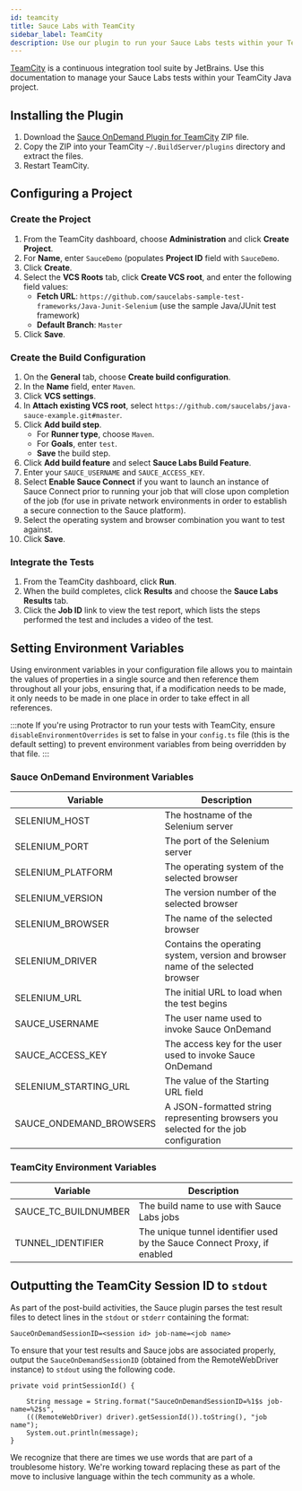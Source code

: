 ```yaml
---
id: teamcity
title: Sauce Labs with TeamCity
sidebar_label: TeamCity
description: Use our plugin to run your Sauce Labs tests within your TeamCity pipeline.
---
```


[TeamCity](https://www.jetbrains.com/teamcity/) is a continuous integration tool suite by JetBrains. Use this documentation to manage your Sauce Labs tests within your TeamCity Java project.

## Installing the Plugin

1. Download the [Sauce OnDemand Plugin for TeamCity](https://saucelabs.com/downloads/teamcity/release/com/saucelabs/teamcity/build/1.56/build-1.56.zip) ZIP file.
1. Copy the ZIP into your TeamCity `~/.BuildServer/plugins` directory and extract the files.
1. Restart TeamCity.

## Configuring a Project

### Create the Project

1. From the TeamCity dashboard, choose **Administration** and click **Create Project**.
1. For **Name**, enter `SauceDemo` (populates **Project ID** field with `SauceDemo`.
1. Click **Create**.
1. Select the **VCS Roots** tab, click **Create VCS root**, and enter the following field values:
   - **Fetch URL**: `https://github.com/saucelabs-sample-test-frameworks/Java-Junit-Selenium` (use the sample Java/JUnit test framework)
   - **Default Branch**: `Master`
1. Click **Save**.

### Create the Build Configuration

1. On the **General** tab, choose **Create build configuration**.
1. In the **Name** field, enter `Maven`.
1. Click **VCS settings**.
1. In **Attach existing VCS root**, select `https://github.com/saucelabs/java-sauce-example.git#master`.
1. Click **Add build step**.
   - For **Runner type**, choose `Maven`.
   - For **Goals**, enter `test`.
   - **Save** the build step.
1. Click **Add build feature** and select **Sauce Labs Build Feature**.
1. Enter your `SAUCE_USERNAME` and `SAUCE_ACCESS_KEY`.
1. Select **Enable Sauce Connect** if you want to launch an instance of Sauce Connect prior to running your job that will close upon completion of the job (for use in private network environments in order to establish a secure connection to the Sauce platform).
1. Select the operating system and browser combination you want to test against.
1. Click **Save**.

### Integrate the Tests

1. From the TeamCity dashboard, click **Run**.
1. When the build completes, click **Results** and choose the **Sauce Labs Results** tab.
1. Click the **Job ID** link to view the test report, which lists the steps performed the test and includes a video of the test.

## Setting Environment Variables

Using environment variables in your configuration file allows you to maintain the values of properties in a single source and then reference them throughout all your jobs, ensuring that, if a modification needs to be made, it only needs to be made in one place in order to take effect in all references.

:::note
If you're using Protractor to run your tests with TeamCity, ensure `disableEnvironmentOverrides` is set to false in your `config.ts` file (this is the default setting) to prevent environment variables from being overridden by that file.
:::

### Sauce OnDemand Environment Variables

| Variable                | Description                                                                          |
| ----------------------- | ------------------------------------------------------------------------------------ |
| SELENIUM_HOST           | The hostname of the Selenium server                                                  |
| SELENIUM_PORT           | The port of the Selenium server                                                      |
| SELENIUM_PLATFORM       | The operating system of the selected browser                                         |
| SELENIUM_VERSION        | The version number of the selected browser                                           |
| SELENIUM_BROWSER        | The name of the selected browser                                                     |
| SELENIUM_DRIVER         | Contains the operating system, version and browser name of the selected browser      |
| SELENIUM_URL            | The initial URL to load when the test begins                                         |
| SAUCE_USERNAME          | The user name used to invoke Sauce OnDemand                                          |
| SAUCE_ACCESS_KEY        | The access key for the user used to invoke Sauce OnDemand                            |
| SELENIUM_STARTING_URL   | The value of the Starting URL field                                                  |
| SAUCE_ONDEMAND_BROWSERS | A JSON-formatted string representing browsers you selected for the job configuration |

### TeamCity Environment Variables

| Variable             | Description                                                              |
| -------------------- | ------------------------------------------------------------------------ |
| SAUCE_TC_BUILDNUMBER | The build name to use with Sauce Labs jobs                               |
| TUNNEL_IDENTIFIER    | The unique tunnel identifier used by the Sauce Connect Proxy, if enabled |

## Outputting the TeamCity Session ID to `stdout`

As part of the post-build activities, the Sauce plugin parses the test result files to detect lines in the `stdout` or `stderr` containing the format:

`SauceOnDemandSessionID=<session id> job-name=<job name>`

To ensure that your test results and Sauce jobs are associated properly, output the `SauceOnDemandSessionID` (obtained from the RemoteWebDriver instance) to `stdout` using the following code.

```
private void printSessionId() {

    String message = String.format("SauceOnDemandSessionID=%1$s job-name=%2$s",
    (((RemoteWebDriver) driver).getSessionId()).toString(), "job name");
    System.out.println(message);
}
```

<p className="deis">We recognize that there are times we use words that are part of a troublesome history. We're working toward replacing these as part of the move to inclusive language within the tech community as a whole.</p>
